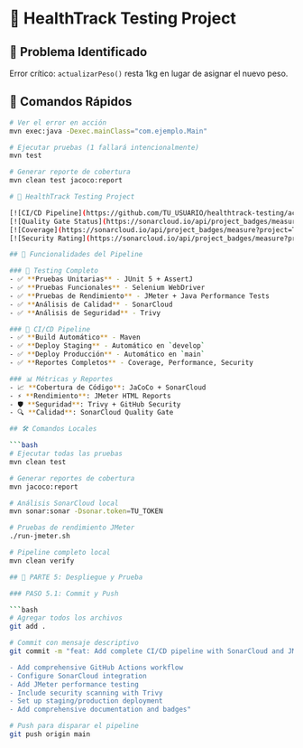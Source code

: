 # 🏥 HealthTrack Testing Project

## 🐛 Problema Identificado
Error crítico: `actualizarPeso()` resta 1kg en lugar de asignar el nuevo peso.

## 🚀 Comandos Rápidos

```bash
# Ver el error en acción
mvn exec:java -Dexec.mainClass="com.ejemplo.Main"

# Ejecutar pruebas (1 fallará intencionalmente)
mvn test

# Generar reporte de cobertura
mvn clean test jacoco:report

# 🏥 HealthTrack Testing Project

[![CI/CD Pipeline](https://github.com/TU_USUARIO/healthtrack-testing/actions/workflows/ci-cd-complete.yml/badge.svg)](https://github.com/TU_USUARIO/healthtrack-testing/actions/workflows/ci-cd-complete.yml)
[![Quality Gate Status](https://sonarcloud.io/api/project_badges/measure?project=TU_USUARIO_healthtrack-testing&metric=alert_status)](https://sonarcloud.io/summary/new_code?id=TU_USUARIO_healthtrack-testing)
[![Coverage](https://sonarcloud.io/api/project_badges/measure?project=TU_USUARIO_healthtrack-testing&metric=coverage)](https://sonarcloud.io/summary/new_code?id=TU_USUARIO_healthtrack-testing)
[![Security Rating](https://sonarcloud.io/api/project_badges/measure?project=TU_USUARIO_healthtrack-testing&metric=security_rating)](https://sonarcloud.io/summary/new_code?id=TU_USUARIO_healthtrack-testing)

## 🚀 Funcionalidades del Pipeline

### 🧪 Testing Completo
- ✅ **Pruebas Unitarias** - JUnit 5 + AssertJ
- ✅ **Pruebas Funcionales** - Selenium WebDriver
- ✅ **Pruebas de Rendimiento** - JMeter + Java Performance Tests
- ✅ **Análisis de Calidad** - SonarCloud
- ✅ **Análisis de Seguridad** - Trivy

### 🔄 CI/CD Pipeline
- ✅ **Build Automático** - Maven
- ✅ **Deploy Staging** - Automático en `develop`
- ✅ **Deploy Producción** - Automático en `main`
- ✅ **Reportes Completos** - Coverage, Performance, Security

### 📊 Métricas y Reportes
- 📈 **Cobertura de Código**: JaCoCo + SonarCloud
- ⚡ **Rendimiento**: JMeter HTML Reports
- 🛡️ **Seguridad**: Trivy + GitHub Security
- 🔍 **Calidad**: SonarCloud Quality Gate

## 🛠️ Comandos Locales

```bash
# Ejecutar todas las pruebas
mvn clean test

# Generar reportes de cobertura
mvn jacoco:report

# Análisis SonarCloud local
mvn sonar:sonar -Dsonar.token=TU_TOKEN

# Pruebas de rendimiento JMeter
./run-jmeter.sh

# Pipeline completo local
mvn clean verify

## 🚀 PARTE 5: Despliegue y Prueba

### PASO 5.1: Commit y Push

```bash
# Agregar todos los archivos
git add .

# Commit con mensaje descriptivo
git commit -m "feat: Add complete CI/CD pipeline with SonarCloud and JMeter

- Add comprehensive GitHub Actions workflow
- Configure SonarCloud integration
- Add JMeter performance testing
- Include security scanning with Trivy
- Set up staging/production deployment
- Add comprehensive documentation and badges"

# Push para disparar el pipeline
git push origin main